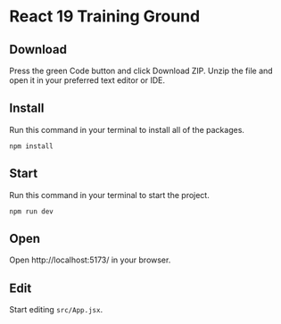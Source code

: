 # React 19 Training Ground

## Download

Press the green Code button and click Download ZIP. Unzip the file and open it in your preferred text editor or IDE.

## Install

Run this command in your terminal to install all of the packages.

```
npm install
```

## Start

Run this command in your terminal to start the project.

```
npm run dev
```

## Open

Open http://localhost:5173/ in your browser.

## Edit

Start editing `src/App.jsx`.
